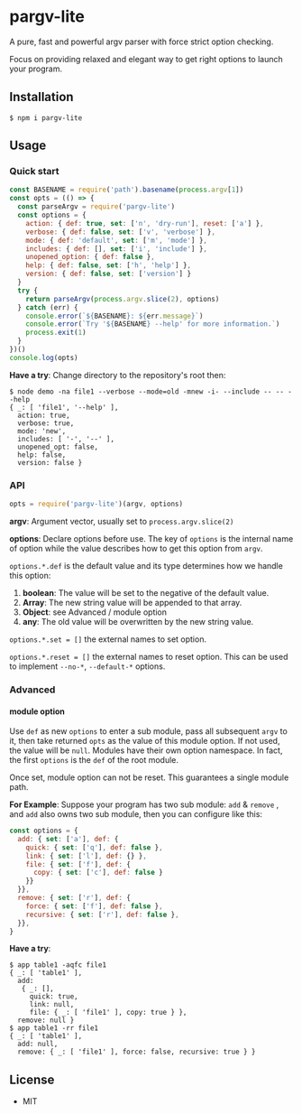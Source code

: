 # pargv-lite

A pure, fast and powerful argv parser with force strict option checking.

Focus on providing relaxed and elegant way to get right options to launch your program.

## Installation

```shell
$ npm i pargv-lite
```

## Usage

### Quick start

```javascript
const BASENAME = require('path').basename(process.argv[1])
const opts = (() => {
  const parseArgv = require('pargv-lite')
  const options = {
    action: { def: true, set: ['n', 'dry-run'], reset: ['a'] },
    verbose: { def: false, set: ['v', 'verbose'] },
    mode: { def: 'default', set: ['m', 'mode'] },
    includes: { def: [], set: ['i', 'include'] },
    unopened_option: { def: false },
    help: { def: false, set: ['h', 'help'] },
    version: { def: false, set: ['version'] }
  }
  try {
    return parseArgv(process.argv.slice(2), options)
  } catch (err) {
    console.error(`${BASENAME}: ${err.message}`)
    console.error(`Try '${BASENAME} --help' for more information.`)
    process.exit(1)
  }
})()
console.log(opts)
```
**Have a try**: Change directory to the repository's root then:


```shell
$ node demo -na file1 --verbose --mode=old -mnew -i- --include -- -- --help
{ _: [ 'file1', '--help' ],
  action: true,
  verbose: true,
  mode: 'new',
  includes: [ '-', '--' ],
  unopened_opt: false,
  help: false,
  version: false }
```

### API

```javascript
opts = require('pargv-lite')(argv, options)
```

**argv**: Argument vector, usually set to `process.argv.slice(2)`

**options**: Declare options before use. The key of `options` is the internal name of option while the value describes how to get this option from `argv`.

`options.*.def` is the default value and its type determines how we handle this option:

1. **boolean**: The value will be set to the negative of the default value. 
2. **Array**: The new string value will be appended to that array.
3. **Object**: see Advanced / module option 
3. **any**: The old value will be overwritten by the new string value.

`options.*.set = []`  the external names to set option.

`options.*.reset = []`  the external names to reset option. This can be used to implement `--no-*`, `--default-*` options.

### Advanced

#### module option

Use `def` as new `options` to enter a sub module, pass all subsequent `argv` to it, then take returned `opts` as the value of this module option. If not used, the value will be `null`. Modules have their own option namespace. In fact, the first `options` is the `def` of the root module.

Once set, module option can not be reset. This guarantees a single module path.

**For Example**: Suppose your program has two sub module: `add` & `remove` , and `add` also owns two sub module, then you can configure like this:

```javascript
const options = {
  add: { set: ['a'], def: {
    quick: { set: ['q'], def: false },
    link: { set: ['l'], def: {} }, 
    file: { set: ['f'], def: {
      copy: { set: ['c'], def: false }
    }}
  }},
  remove: { set: ['r'], def: {
    force: { set: ['f'], def: false },
    recursive: { set: ['r'], def: false },
  }},
}
```

**Have a try**:

```shell
$ app table1 -aqfc file1
{ _: [ 'table1' ],
  add:
   { _: [],
     quick: true,
     link: null,
     file: { _: [ 'file1' ], copy: true } },
  remove: null }
$ app table1 -rr file1
{ _: [ 'table1' ],
  add: null,
  remove: { _: [ 'file1' ], force: false, recursive: true } }
```

## License

- MIT

